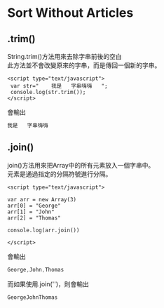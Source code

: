 # Sort Without Articles
## .trim()
String.trim()方法用來去除字串前後的空白<br>此方法並不會改變原來的字串，而是傳回一個新的字串。


```jsx=
<script type="text/javascript">
 var str="    我是   字串嗨嗨   ";
 console.log(str.trim());
</script>
```
會輸出
```js
我是   字串嗨嗨
```

## .join()
join()方法用來把Array中的所有元素放入一個字串中。<br>元素是通過指定的分隔符號進行分隔。
```jsx=
<script type="text/javascript">

var arr = new Array(3)
arr[0] = "George"
arr[1] = "John"
arr[2] = "Thomas"

console.log(arr.join())

</script>
```
會輸出
```js
George,John,Thomas
```
而如果使用.join('')，則會輸出
```js
GeorgeJohnThomas
```